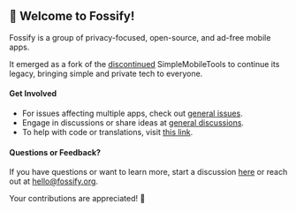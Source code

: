 ## 👋 Welcome to Fossify!

Fossify is a group of privacy-focused, open-source, and ad-free mobile apps. 

It emerged as a fork of the [discontinued](https://github.com/SimpleMobileTools/General-Discussion/issues/241) SimpleMobileTools to continue its legacy, bringing simple and private tech to everyone.

#### Get Involved
- For issues affecting multiple apps, check out [general issues](https://github.com/FossifyOrg/General-Discussion/issues). 
- Engage in discussions or share ideas at [general discussions](https://github.com/FossifyOrg/General-Discussion/discussions).
- To help with code or translations, visit [this link](https://github.com/FossifyOrg/General-Discussion?tab=readme-ov-file#faq).

#### Questions or Feedback?
If you have questions or want to learn more, start a discussion [here](https://github.com/orgs/FossifyOrg/discussions) or reach out at [hello@fossify.org](mailto:hello@fossify.org).

Your contributions are appreciated! 🌟
